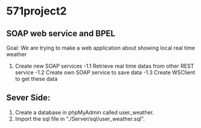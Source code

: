 # 571project2
## SOAP web service and BPEL

Goal: We are trying to make a web application about showing local real time weather

 1. Create new SOAP services
 -1.1 Retrieve real time datas from other REST service
 -1.2 Create own SOAP service to save data
 -1.3 Create WSClient to get these data

## Sever Side:
1. Create a database in phpMyAdmin called user_weather.
2. Import the sql file in "./Server/sql/user_weather.sql".
